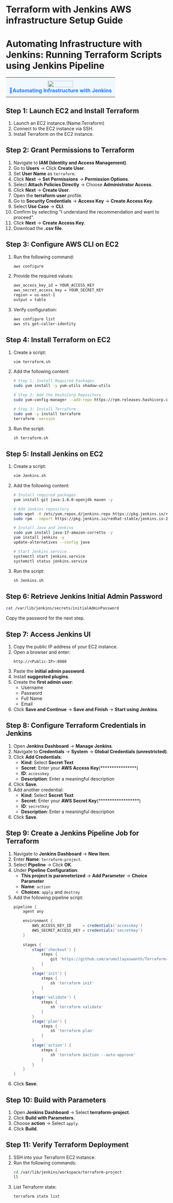 # Terraform with Jenkins AWS infrastructure Setup Guide
# Automating Infrastructure with Jenkins: Running Terraform Scripts using Jenkins Pipeline 
<table>
  <tr>
    <td align="center" style="background-color:#f0f8ff; padding:10px;">
      <img src="https://github.com/arumullayaswanth/Devops-Software-Installation-Project/blob/7775588ff4899874083925daf0f2f449978c495a/Pictures/Automating%20Infrastructure%20with%20Jenkins.png" width="50%">
      <br><b style="color:#1f75fe;">🔵Automating Infrastructure with Jenkins</b>
    </td>
  </tr>
</table>

## Step 1: Launch EC2 and Install Terraform
1. Launch an EC2 instance.(Name:Terraform)
2. Connect to the EC2 instance via SSH.
3. Install Terraform on the EC2 instance.

## Step 2: Grant Permissions to Terraform
1. Navigate to **IAM (Identity and Access Management)**.
2. Go to **Users** → Click **Create User**.
3. Set **User Name** as `terraform`.
4. Click **Next** → **Set Permissions** → **Permission Options**.
5. Select **Attach Policies Directly** → Choose **Administrator Access**.
6. Click **Next** → **Create User**.
7. Open the **terraform user** profile.
8. Go to **Security Credentials** → **Access Key** → **Create Access Key**.
9. Select **Use Case** → **CLI**.
10. Confirm by selecting "I understand the recommendation and want to proceed".
11. Click **Next** → **Create Access Key**.
12. Download the **.csv file**.

## Step 3: Configure AWS CLI on EC2
1. Run the following command:
   ```sh
   aws configure
   ```
2. Provide the required values:
   ```sh
   aws_access_key_id = YOUR_ACCESS_KEY
   aws_secret_access_key = YOUR_SECRET_KEY
   region = us-east-1
   output = table
   ```
3. Verify configuration:
   ```sh
   aws configure list
   aws sts get-caller-identity
   ```

## Step 4: Install Terraform on EC2
1. Create a script:
   ```sh
   vim terraform.sh
   ```
2. Add the following content:
   ```sh
   # Step 1: Install Required Packages
   sudo yum install -y yum-utils shadow-utils

   # Step 2: Add the HashiCorp Repository
   sudo yum-config-manager --add-repo https://rpm.releases.hashicorp.com/AmazonLinux/hashicorp.repo

   # Step 3: Install Terraform
   sudo yum -y install terraform
   terraform -version
   ```
3. Run the script:
   ```sh
   sh terraform.sh
   ```

## Step 5: Install Jenkins on EC2
1. Create a script:
   ```sh
   vim Jenkins.sh
   ```
2. Add the following content:
   ```sh
   # Install required packages
   yum install git java-1.8.0-openjdk maven -y

   # Add Jenkins repository
   sudo wget -O /etc/yum.repos.d/jenkins.repo https://pkg.jenkins.io/redhat-stable/jenkins.repo
   sudo rpm --import https://pkg.jenkins.io/redhat-stable/jenkins.io-2023.key

   # Install Java and Jenkins
   sudo yum install java-17-amazon-corretto -y
   yum install jenkins -y
   update-alternatives --config java

   # Start Jenkins service
   systemctl start jenkins.service
   systemctl status jenkins.service
   ```
3. Run the script:
   ```sh
   sh Jenkins.sh
   ```

## Step 6: Retrieve Jenkins Initial Admin Password
```sh
cat /var/lib/jenkins/secrets/initialAdminPassword
```
Copy the password for the next step.

## Step 7: Access Jenkins UI
1. Copy the public IP address of your EC2 instance.
2. Open a browser and enter:
   ```
   http://<Public-IP>:8080
   ```
3. Paste the **initial admin password**.
4. Install **suggested plugins**.
5. Create the **first admin user**:
   - Username
   - Password
   - Full Name
   - Email
6. Click **Save and Continue** → **Save and Finish** → **Start using Jenkins**.

## Step 8: Configure Terraform Credentials in Jenkins
1. Open **Jenkins Dashboard** → **Manage Jenkins**.
2. Navigate to **Credentials** → **System** → **Global Credentials (unrestricted)**.
3. Click **Add Credentials**:
   - **Kind**: Select **Secret Text**
   - **Secret**: Enter your **AWS Access Key**(****************)
   - **ID**: `accesskey`
   - **Description**: Enter a meaningful description
4. Click **Save**.
5. Add another credential:
   - **Kind**: Select **Secret Text**
   - **Secret**: Enter your **AWS Secret Key**(******************)
   - **ID**: `secretkey`
   - **Description**: Enter a meaningful description
6. Click **Save**.

## Step 9: Create a Jenkins Pipeline Job for Terraform
1. Navigate to **Jenkins Dashboard** → **New Item**.
2. Enter **Name**: `terraform-project`.
3. Select **Pipeline** → Click **OK**.
4. Under **Pipeline Configuration**:
   - **This project is parameterized** → **Add Parameter** → **Choice Parameter**
   - **Name**: `action`
   - **Choices**: `apply` and `destroy`
5. Add the following pipeline script:
   ```groovy
   pipeline {
       agent any

       environment {
           AWS_ACCESS_KEY_ID     = credentials('accesskey')
           AWS_SECRET_ACCESS_KEY = credentials('secretkey')
       }
       
       stages {
           stage('checkout') {
               steps {
                   git 'https://github.com/arumullayaswanth/Terraform-Project.git'
               }
           }
           stage('init') {
               steps {
                   sh 'terraform init'
               }
           }
           stage('validate') {
               steps {
                   sh 'terraform validate'                
               }
           }
           stage('plan') {
               steps {
                   sh 'terraform plan'
               }
           }
           stage('action') {
               steps {
                   sh 'terraform $action --auto-approve'
               }
           }
       }
   }
   ```
6. Click **Save**.

## Step 10: Build with Parameters
1. Open **Jenkins Dashboard** → Select **terraform-project**.
2. Click **Build with Parameters**.
3. Choose **action** → Select `apply`.
4. Click **Build**.

## Step 11: Verify Terraform Deployment
1. SSH into your Terraform EC2 instance.
2. Run the following commands:
   ```sh
   cd /var/lib/jenkins/workspace/terraform-project
   ll
   ```
3. List Terraform state:
   ```sh
   terraform state list
   ```

